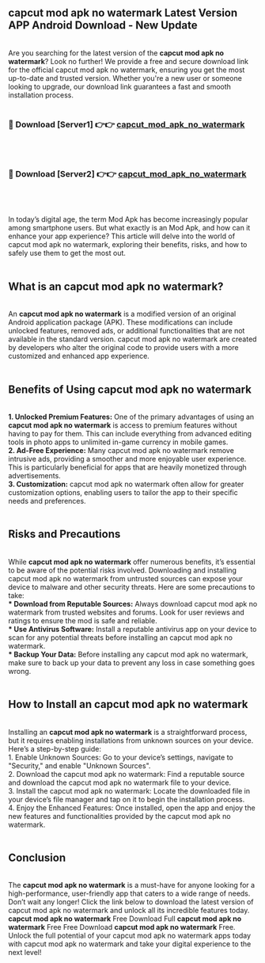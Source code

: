 ## capcut mod apk no watermark Latest Version APP Android Download - New Update
<br>
Are you searching for the latest version of the <strong>capcut mod apk no watermark</strong>? Look no further! We provide a free and secure download link for the official capcut mod apk no watermark, ensuring you get the most up-to-date and trusted version. Whether you're a new user or someone looking to upgrade, our download link guarantees a fast and smooth installation process.
<br>
<br>
<h3>🔴 Download [Server1] 👉👉 <a href="https://modyolo.store/capcut+mod+apk+no+watermark">capcut_mod_apk_no_watermark</a></h3><br>
<br>
<h3>🔴 Download [Server2] 👉👉 <a href="https://modyolo.store/capcut+mod+apk+no+watermark">capcut_mod_apk_no_watermark</a></h3><br>
<br>
<br>
In today’s digital age, the term Mod Apk has become increasingly popular among smartphone users. But what exactly is an Mod Apk, and how can it enhance your app experience? This article will delve into the world of capcut mod apk no watermark, exploring their benefits, risks, and how to safely use them to get the most out.
<br>
<br>
<h2>What is an capcut mod apk no watermark?</h2>
<br>
An <strong>capcut mod apk no watermark</strong> is a modified version of an original Android application package (APK). These modifications can include unlocked features, removed ads, or additional functionalities that are not available in the standard version. capcut mod apk no watermark are created by developers who alter the original code to provide users with a more customized and enhanced app experience.
<br>
<br>
<h2>Benefits of Using capcut mod apk no watermark</h2>
<br>
<strong> 1. Unlocked Premium Features:</strong> One of the primary advantages of using an <strong>capcut mod apk no watermark</strong> is access to premium features without having to pay for them. This can include everything from advanced editing tools in photo apps to unlimited in-game currency in mobile games.
<br>
<strong> 2. Ad-Free Experience:</strong> Many capcut mod apk no watermark remove intrusive ads, providing a smoother and more enjoyable user experience. This is particularly beneficial for apps that are heavily monetized through advertisements.
<br>
<strong> 3. Customization:</strong> capcut mod apk no watermark often allow for greater customization options, enabling users to tailor the app to their specific needs and preferences.
<br>
<br>
<h2>Risks and Precautions</h2>
<br>
While <strong>capcut mod apk no watermark</strong> offer numerous benefits, it’s essential to be aware of the potential risks involved. Downloading and installing capcut mod apk no watermark from untrusted sources can expose your device to malware and other security threats. Here are some precautions to take:
<br>
<strong> * Download from Reputable Sources:</strong> Always download capcut mod apk no watermark from trusted websites and forums. Look for user reviews and ratings to ensure the mod is safe and reliable.
<br>
<strong> * Use Antivirus Software:</strong> Install a reputable antivirus app on your device to scan for any potential threats before installing an capcut mod apk no watermark.
<br>
<strong> * Backup Your Data:</strong> Before installing any capcut mod apk no watermark, make sure to back up your data to prevent any loss in case something goes wrong.
<br>
<br>
<h2>How to Install an capcut mod apk no watermark</h2>
<br>
Installing an <strong>capcut mod apk no watermark</strong> is a straightforward process, but it requires enabling installations from unknown sources on your device. Here’s a step-by-step guide:
<br>
 1. Enable Unknown Sources: Go to your device’s settings, navigate to "Security," and enable "Unknown Sources".
<br>
 2. Download the capcut mod apk no watermark: Find a reputable source and download the capcut mod apk no watermark file to your device.
<br>
 3. Install the capcut mod apk no watermark: Locate the downloaded file in your device’s file manager and tap on it to begin the installation process.
<br>
 4. Enjoy the Enhanced Features: Once installed, open the app and enjoy the new features and functionalities provided by the capcut mod apk no watermark.
<br>
<br>
<h2><strong>Conclusion</strong></h2>
<br>
The <strong>capcut mod apk no watermark</strong> is a must-have for anyone looking for a high-performance, user-friendly app that caters to a wide range of needs. Don’t wait any longer! Click the link below to download the latest version of capcut mod apk no watermark and unlock all its incredible features today.
<br>
<strong>capcut mod apk no watermark</strong> Free Download Full <strong>capcut mod apk no watermark</strong> Free Free Download <strong>capcut mod apk no watermark</strong> Free.
<br>
Unlock the full potential of your capcut mod apk no watermark apps today with capcut mod apk no watermark and take your digital experience to the next level!